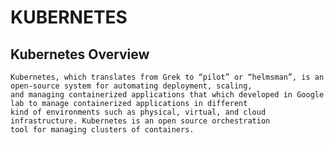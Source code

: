 # KUBERNETES

## Kubernetes Overview

	Kubernetes, which translates from Grek to “pilot” or “helmsman”, is an open-source system for automating deployment, scaling, 
	and managing containerized applications that which developed in Google lab to manage containerized applications in different 
	kind of environments such as physical, virtual, and cloud infrastructure. Kubernetes is an open source orchestration 
	tool for managing clusters of containers.

